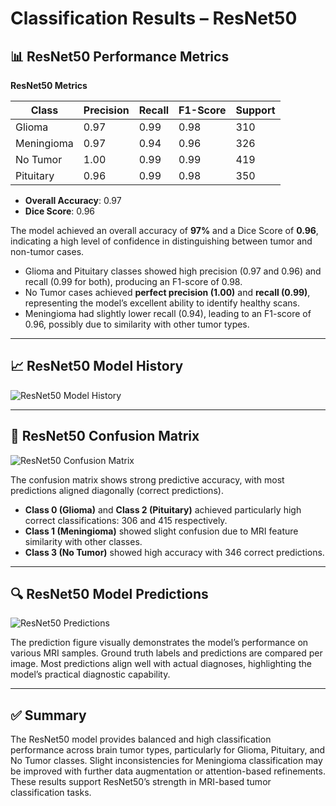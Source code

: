 # Classification Results – ResNet50

## 📊 ResNet50 Performance Metrics

**ResNet50 Metrics**

| Class       | Precision | Recall | F1-Score | Support |
|-------------|-----------|--------|----------|---------|
| Glioma      | 0.97      | 0.99   | 0.98     | 310     |
| Meningioma  | 0.97      | 0.94   | 0.96     | 326     |
| No Tumor    | 1.00      | 0.99   | 0.99     | 419     |
| Pituitary   | 0.96      | 0.99   | 0.98     | 350     |

- **Overall Accuracy**: 0.97  
- **Dice Score**: 0.96

The model achieved an overall accuracy of **97%** and a Dice Score of **0.96**, indicating a high level of confidence in distinguishing between tumor and non-tumor cases. 

- Glioma and Pituitary classes showed high precision (0.97 and 0.96) and recall (0.99 for both), producing an F1-score of 0.98.
- No Tumor cases achieved **perfect precision (1.00)** and **recall (0.99)**, representing the model’s excellent ability to identify healthy scans.
- Meningioma had slightly lower recall (0.94), leading to an F1-score of 0.96, possibly due to similarity with other tumor types.

---

## 📈 ResNet50 Model History

![ResNet50 Model History](https://github.com/user-attachments/assets/a5bcdaa8-3104-4422-b1f4-b10b3cd45749)


---

## 🧮 ResNet50 Confusion Matrix

![ResNet50 Confusion Matrix](https://github.com/user-attachments/assets/18edbef0-a275-4c3d-990b-ec4c9447e9f8)


The confusion matrix shows strong predictive accuracy, with most predictions aligned diagonally (correct predictions).  
- **Class 0 (Glioma)** and **Class 2 (Pituitary)** achieved particularly high correct classifications: 306 and 415 respectively.
- **Class 1 (Meningioma)** showed slight confusion due to MRI feature similarity with other classes.
- **Class 3 (No Tumor)** showed high accuracy with 346 correct predictions.

---

## 🔍 ResNet50 Model Predictions

![ResNet50 Predictions](https://github.com/user-attachments/assets/302a8da2-1d32-4adf-8332-201ce77696ec)


The prediction figure visually demonstrates the model’s performance on various MRI samples. Ground truth labels and predictions are compared per image. Most predictions align well with actual diagnoses, highlighting the model’s practical diagnostic capability.

---

## ✅ Summary

The ResNet50 model provides balanced and high classification performance across brain tumor types, particularly for Glioma, Pituitary, and No Tumor classes. Slight inconsistencies for Meningioma classification may be improved with further data augmentation or attention-based refinements. These results support ResNet50’s strength in MRI-based tumor classification tasks.
